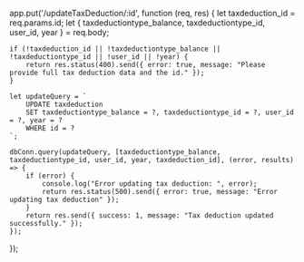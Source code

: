 app.put('/updateTaxDeduction/:id', function (req, res) {
    let taxdeduction_id = req.params.id;
    let { taxdeductiontype_balance, taxdeductiontype_id, user_id, year } = req.body;

    if (!taxdeduction_id || !taxdeductiontype_balance || !taxdeductiontype_id || !user_id || !year) {
        return res.status(400).send({ error: true, message: "Please provide full tax deduction data and the id." });
    }

    let updateQuery = `
        UPDATE taxdeduction
        SET taxdeductiontype_balance = ?, taxdeductiontype_id = ?, user_id = ?, year = ?
        WHERE id = ?
    `;
    
    dbConn.query(updateQuery, [taxdeductiontype_balance, taxdeductiontype_id, user_id, year, taxdeduction_id], (error, results) => {
        if (error) {
            console.log("Error updating tax deduction: ", error);
            return res.status(500).send({ error: true, message: "Error updating tax deduction" });
        }
        return res.send({ success: 1, message: "Tax deduction updated successfully." });
    });
});
